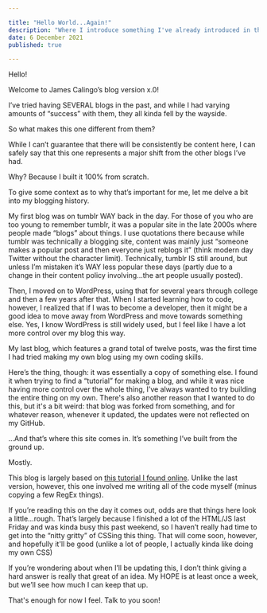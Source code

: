 ```yaml
---

title: "Hello World...Again!"
description: "Where I introduce something I've already introduced in the past."
date: 6 December 2021
published: true

---
```


Hello!

Welcome to James Calingo’s blog version x.0!

I’ve tried having SEVERAL blogs in the past, and while I had varying amounts of “success” with them, they all kinda fell by the wayside.

So what makes this one different from them?

While I can’t guarantee that there will be consistently be content here, I can safely say that this one represents a major shift from the other blogs I’ve had.

Why? Because I built it 100% from scratch.

To give some context as to why that’s important for me, let me delve a bit into my blogging history.

My first blog was on tumblr WAY back in the day. For those of you who are too young to remember tumblr, it was a popular site in the late 2000s where people made “blogs” about things. I use quotations there because while tumblr was technically a blogging site, content was mainly just “someone makes a popular post and then everyone just reblogs it” (think modern day Twitter without the character limit). Technically, tumblr IS still around, but unless I’m mistaken it’s WAY less popular these days (partly due to a change in their content policy involving…the art people usually posted).

Then, I moved on to WordPress, using that for several years through college and then a few years after that. When I started learning how to code, however, I realized that if I was to become a developer, then it might be a good idea to move away from WordPress and move towards something else. Yes, I know WordPress is still widely used, but I feel like I have a lot more control over my blog this way.

My last blog, which features a grand total of twelve posts, was the first time I had tried making my own blog using my own coding skills.

Here’s the thing, though: it was essentially a copy of something else. I found it when trying to find a “tutorial” for making a blog, and while it was nice having more control over the whole thing, I’ve always wanted to try building the entire thing on my own. There's also another reason that I wanted to do this, but it's a bit weird: that blog was forked from something, and for whatever reason, whenever it updated, the updates were not reflected on my GitHub.

…And that’s where this site comes in. It’s something I’ve built from the ground up.

Mostly.

This blog is largely based on [this tutorial I found online](https://www.kalopilato.com/blog/how-to-build-and-deploy-your-personal-blog-with-next-js). Unlike the last version, however, this one involved me writing all of the code myself (minus copying a few RegEx things).

If you’re reading this on the day it comes out, odds are that things here look a little…rough. That’s largely because I finished a lot of the HTML/JS last Friday and was kinda busy this past weekend, so I haven’t really had time to get into the “nitty gritty” of CSSing this thing. That will come soon, however, and hopefully it'll be good (unlike a lot of people, I actually kinda like doing my own CSS)

If you’re wondering about when I’ll be updating this, I don’t think giving a hard answer is really that great of an idea. My HOPE is at least once a week, but we’ll see how much I can keep that up.

That's enough for now I feel. Talk to you soon!
